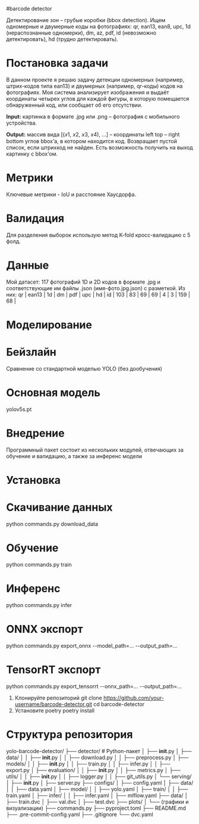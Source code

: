#barcode detector

Детектирование зон – грубые коробки (bbox detection). Ищем одномерные и двумерные коды на фотографиях: qr, ean13, ean8, upc, 1d (нераспознанные одномерки), dm, az, pdf, id (невозможно детектировать), hd (трудно детектировать).

# Постановка задачи

В данном проекте я решаю задачу детекции одномерных (например, штрих-кодов типа ean13) и двумерных (например, qr-коды) кодов на фотографиях. Моя система анализирует изображения и выдаёт координаты четырех углов для каждой фигуры, в которую помещается обнаруженный код, или сообщает об его отсутствии. 

__Input:__ картинка в формате .jpg или .png – фотография с мобильного устройства.

__Output:__ массив вида [(𝑥1, 𝑥2, 𝑥3, 𝑥4), ...] – координаты left top – right bottom углов bbox’а, в котором находится код. Возвращает пустой список, если штрихкод не найден. Есть возможность получить на выход картинку с bbox’ом.

# Метрики

Ключевые метрики - IoU и расстояние Хаусдорфа.

# Валидация

Для разделения выборок использую метод K-fold кросс-валидацию с 5 фолд.

# Данные 

Мой датасет: 117 фотографий 1D и 2D кодов в формате .jpg и соответствующие им файлы .json (имя-фото.jpg.json) с разметкой. Из них:
qr  | ean13 | 1d | dm | pdf | upc |  hd | id |
103 |   83  | 69 | 69 |  4  |  3  | 159 | 68 |

# Моделирование

# Бейзлайн

Сравнение со стандартной моделью YOLO (без дообучения)

# Основная модель

yolov5s.pt

# Внедрение

Программный пакет состоит из нескольких модулей, отвечающих за обучение и валидацию, а также за инференс модели

# Установка

# Скачивание данных

python commands.py download_data

# Обучение

python commands.py train

# Инференс

python commands.py infer

# ONNX экспорт

python commands.py export_onnx --model_path=... --output_path=...

# TensorRT экспорт

python commands.py export_tensorrt --onnx_path=... --output_path=...

1. Клонируйте репозиторий
    git clone https://github.com/your-username/barcode-detector.git
    cd barcode-detector
2. Установите poetry
     poetry install






# Структура репозитория

yolo-barcode-detector/
├── detector/          # Python-пакет
│   ├── __init__.py
│   ├── data/
│   │   ├── __init__.py
│   │   ├── download.py
│   │   ├── preprocess.py
│   ├── models/
│   │   ├── __init__.py
│   │   ├── train.py
│   │   ├── infer.py
│   │   ├── export.py
│   ├── evaluation/
│   │   ├── __init__.py
│   │   ├── metrics.py
│   ├── utils/
│   │   ├── __init__.py
│   │   ├── logger.py
│   │   ├── git_utils.py
│   └── serving/
│       ├── __init__.py
│       ├── server.py
├── configs/
│   ├── config.yaml
│   ├── data/
│   │   ├── data.yaml
│   ├── model/
│   │   ├── yolo.yaml
│   ├── train/
│   │   ├── train.yaml
│   ├── infer/
│   │   ├── infer.yaml
│   ├── mlflow.yaml
├── data/
│   ├── train.dvc
│   ├── val.dvc
│   ├── test.dvc
├── plots/
│   └── (графики и визуализации)
├── commands.py
├── pyproject.toml
├── README.md
├── .pre-commit-config.yaml
├── .gitignore
└── dvc.yaml
